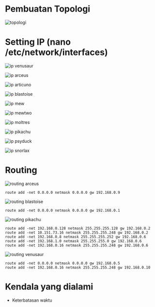 # Pembuatan Topologi

![topologi](https://user-images.githubusercontent.com/42793740/69493243-01dd5600-0edf-11ea-8513-377f9fe3d1e2.PNG)

# Setting IP (nano /etc/network/interfaces)

![ip venusaur](https://user-images.githubusercontent.com/42793740/69493523-41597180-0ee2-11ea-8a38-3826825fb33f.PNG)

![ip arceus](https://user-images.githubusercontent.com/42793740/69493524-41597180-0ee2-11ea-990b-eeb39703102d.PNG)

![ip articuno](https://user-images.githubusercontent.com/42793740/69493525-41f20800-0ee2-11ea-95fe-6258fb23629c.PNG)

![ip blastoise](https://user-images.githubusercontent.com/42793740/69493526-41f20800-0ee2-11ea-92f1-a6538cba0a26.PNG)

![ip mew](https://user-images.githubusercontent.com/42793740/69493527-428a9e80-0ee2-11ea-9d10-0facc072f150.PNG)

![ip mewtwo](https://user-images.githubusercontent.com/42793740/69493528-428a9e80-0ee2-11ea-91fe-f2d1796d0c33.PNG)

![ip moltres](https://user-images.githubusercontent.com/42793740/69493529-428a9e80-0ee2-11ea-8207-fb2cc9813ecc.PNG)

![ip pikachu](https://user-images.githubusercontent.com/42793740/69493530-43233500-0ee2-11ea-909c-109a33def53e.PNG)

![ip psyduck](https://user-images.githubusercontent.com/42793740/69493532-43bbcb80-0ee2-11ea-8cd1-67feaf5e8abf.PNG)

![ip snorlax](https://user-images.githubusercontent.com/42793740/69493533-43bbcb80-0ee2-11ea-969e-8a5f0d24c427.PNG)

# Routing

![routing arceus](https://user-images.githubusercontent.com/42793740/69493372-ccd20300-0ee0-11ea-964b-115a687dfa95.PNG)

```
route add -net 0.0.0.0 netmask 0.0.0.0 gw 192.168.0.9
```

![routing blastoise](https://user-images.githubusercontent.com/42793740/69493373-cd6a9980-0ee0-11ea-9577-43e2c423ebfe.PNG)

```
route add -net 0.0.0.0 netmask 0.0.0.0 gw 192.168.0.1
```

![routing pikachu](https://user-images.githubusercontent.com/42793740/69493374-cd6a9980-0ee0-11ea-8f6b-e7dc68cb6ee0.PNG)

```
route add -net 192.168.0.128 netmask 255.255.255.128 gw 192.168.0.2
route add -net 10.151.73.16 netmask 255.255.255.248 gw 192.168.0.2
route add -net 192.168.0.8 netmask 255.255.255.252 gw 192.168.0.6
route add -net 192.168.1.0 netmask 255.255.255.0 gw 192.168.0.6
route add -net 192.168.0.16 netmask 255.255.255.248 gw 192.168.0.6 
```

![routing venusaur](https://user-images.githubusercontent.com/42793740/69493375-cd6a9980-0ee0-11ea-92b3-649b9d8cc20d.PNG)

```
route add -net 0.0.0.0 netmask 0.0.0.0 gw 192.168.0.5
route add -net 192.168.0.16 netmask 255.255.255.248 gw 192.168.0.10 
```

# Kendala yang dialami 

- Keterbatasan waktu
